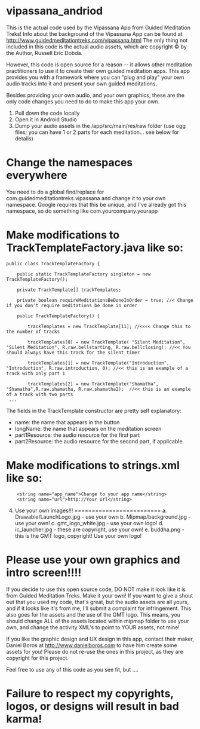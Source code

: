 vipassana_andriod
=============

This is the actual code used by the Vipassana App from Guided Meditation Treks! Info about the background of the Vipassana App can be found at http://www.guidedmeditationtreks.com/vipassana.html The only thing not included in this code is the actual audio assets, which are copyright © by the Author, Russell Eric Dobda.

However, this code is open source for a reason -- it allows other meditation practitioners to use it to create their own guided meditation apps. This app provides you with a framework where you can "plug and play" your own audio tracks into it and present your own guided meditations.

Besides providing your own audio, and your own graphics, these are the only code changes you need to do to make this app your own.

1. Pull down the code locally
2. Open it in Android Studio
3. Dump your audio assets in the /app/src/main/res/raw folder (use ogg files; you can have 1 or 2 parts for each meditation... see below for details)

Change the namespaces everywhere
===================
You need to do a global find/replace for com.guidedmeditationtreks.vipassana and change it to your own namespace. Google requires that this be unique, and I've already got this namespace, so do something like com.yourcompany.yourapp

Make modifications to TrackTemplateFactory.java like so:
======================
```
public class TrackTemplateFactory {

    public static TrackTemplateFactory singleton = new TrackTemplateFactory();

    private TrackTemplate[] trackTemplates;

    private boolean requireMeditationsBeDoneInOrder = true; //< Change if you don't require meditations be done in order

    public TrackTemplateFactory() {

        trackTemplates = new TrackTemplate[11]; //<<<< Change this to the number of tracks

        trackTemplates[0] = new TrackTemplate( "Silent Meditation", "Silent Meditation", R.raw.bellstarting, R.raw.bellclosing); //<< You should always have this track for the silent timer

        trackTemplates[1] = new TrackTemplate("Introduction", "Introduction", R.raw.introduction, 0); //<< this is an example of a track with only part 1

        trackTemplates[2] = new TrackTemplate("Shamatha", "Shamatha",R.raw.shamatha, R.raw.shamatha2);  //<< this is an example of a track with two parts
 ...

```
The fields in the TrackTemplate constructor are pretty self explanatory:
- name: the name that appears in the button
- longName: the name that appears on the meditation screen
- part1Resource: the audio resource for the first part
- part2Resource: the audio resource for the second part, if applicable.


Make modifications to strings.xml like so:
===============

```
    <string name="app_name">Change to your app name</string>
    <string name="url">http://Your url</string>

```

4. Use your own images!!!
=========================
  a. Drawable/LaunchLogo.jpg - use your own
  b. Mipmap/background.jpg - use your own!
  c. gmt_logo_white.jpg - use your own logo!
  d. ic_launcher.jpg - these are copyright, use your own!
  e. buddha.png - this is the GMT logo, copyright! Use your own logo!


Please use your own graphics and intro screen!!!!
=================================================

If you decide to use this open source code, DO NOT make it look like it is from Guided Meditation Treks. Make it your own! If you want to give a shout out that you used my code, that's great, but the audio assets are all yours, and if it looks like it's from me, I'll submit a complaint for infringement. This also goes for the assets and the use of the GMT logo. This means, you should change ALL of the assets located within mipmap folder to use your own, and change the activity XML's to point to YOUR assets, not mine!

If you like the graphic design and UX design in this app, contact their maker, Daniel Boros at http://www.danielboros.com to have him create some assets for you! Please do not re-use the ones in this project, as they are copyright for this project.

Feel free to use any of this code as you see fit, but ....

Failure to respect my copyrights, logos, or designs will result in bad karma!
=============================================================================
